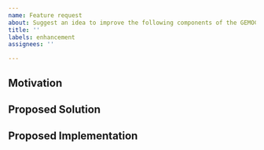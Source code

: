 ```yaml
---
name: Feature request
about: Suggest an idea to improve the following components of the GEMOC Studio: java engine, java_xdsml (K3) (if you know that the issue is relative to another component, consider opening the issue on one of the other GEMOC github repositories)
title: ''
labels: enhancement
assignees: ''

---
```


## Motivation

<!-- A clear and concise description of what the problem is. Ex. I'm always frustrated when [...] -->


## Proposed Solution

<!-- A clear and concise description of what you want to happen. -->


## Proposed Implementation

<!-- Optional: if you know enough about the project feel free to suggest a way to implement the solution -->